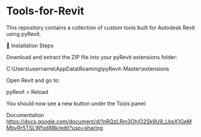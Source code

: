 # Tools-for-Revit
This repository contains a collection of custom tools built for Autodesk Revit using pyRevit.


🔹 Installation Steps

Download and extract the ZIP file into your pyRevit extensions folder:

C:\Users\username\AppData\Roaming\pyRevit-Master\extensions

Open Revit and go to:

pyRevit > Reload

You should now see a new button under the Tools panel:


Documentation 
https://docs.google.com/document/d/1nRQzLRm3OhiO2Sk9U9_LbsX1GeMMbyRr5TSLWfxd8Bk/edit?usp=sharing
